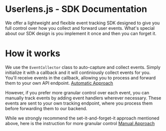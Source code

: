 # Userlens.js - SDK Documentation
We offer a lightweight and flexible event tracking SDK designed to give you full control over how you collect and forward user events.
What's special about our SDK design is you implement it once and then you can forget it.

# How it works
We use the `EventCollector` class to auto-capture and collect events. Simply initialize it with a callback and it will continiously collect events for you. You'll receive events in the callback, allowing you to process and forward them to your own API endpoint. [Automatic Approach](./AutomaticApproach.md)

However, if you prefer more granular control over each event, you can manually track events by adding event handlers wherever necessary. These events are sent to your own tracking endpoint, where you process them before forwarding them to our backend. 

While we strongly recommend the set-it-and-forget-it approach mentioned above, here is the instruction for more granular control [Manual Approach](./ManualApproach.md)
